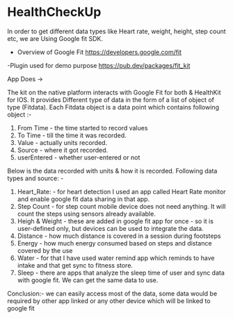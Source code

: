 # HealthCheckUp

In order to get different data types like Heart rate, weight, height, step count etc, we are Using Google fit SDK.

- Overview of Google Fit 
    https://developers.google.com/fit

-Plugin used for demo purpose 
    https://pub.dev/packages/fit_kit

App Does ->

The kit on the native platform interacts with Google Fit for both & HealthKit for IOS. It provides Different type of data in the form of a list of object of type (Fitdata). Each Fitdata object is a data point which contains following object :-
1. From Time - the time started to record values
2. To Time - till the time it was recorded.
3. Value - actually units recorded.
4. Source - where it got recorded.
5. userEntered - whether user-entered or not


Below is the data recorded with units & how it is recorded.
Following data types and source: -

1. Heart_Rate: - for heart detection I used an app called Heart Rate monitor and enable google fit data sharing in that app.
2. Step Count - for step count mobile device does not need anything. It will count the steps using sensors already available.
3. Heigh & Weight - these are added in google fit app for once - so it is user-defined only, but devices can be used to integrate the data.
4. Distance - how much distance is covered in a session during footsteps
5. Energy - how much energy consumed based on steps and distance covered by the use
6. Water - for that I have used water remind app which reminds to have intake and that get sync to fitness store.
7. Sleep - there are apps that analyze the sleep time of user and sync data with google fit. We can get the same data to use.

Conclusion:- we can easily access most of the data, some data would be required by other app linked or any other device which will be linked to google fit

